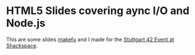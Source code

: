 HTML5 Slides covering aync I/O and Node.js
==========================================

This are some slides [makefu](http://github.com/makefu) and I made for the [Stuttgart 42 Event at Shackspace](http://shackspace.de/?p=1412).

